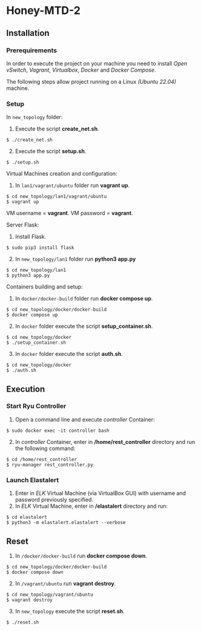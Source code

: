 # Honey-MTD-2

## Installation
### Prerequirements  
In order to execute the project on your machine
you need to install *Open vSwitch*, *Vagrant*, *Virtualbox*, *Docker* and *Docker Compose*.

The following steps allow project running on a Linux *(Ubuntu 22.04)* machine.

### Setup
In `new_topology` folder: 
1. Execute the script **create_net.sh**.
```  
$ ./create_net.sh
```
2. Execute the script **setup.sh**.
```  
$ ./setup.sh
```
Virtual Machines creation and configuration:

1. In `lan1/vagrant/ubuntu` folder run **vagrant up**.
```  
$ cd new_topology/lan1/vagrant/ubuntu
$ vagrant up
```
VM username = **vagrant**. VM password = **vagrant**.

Server Flask:
1. Install Flask.
```  
$ sudo pip3 install flask
```  
2. In `new_topology/lan1` folder run **python3 app.py**
```  
$ cd new_topology/lan1
$ python3 app.py
```

Containers building and setup:
1. In `docker/docker-build` folder run **docker compose up**.
```  
$ cd new_topology/docker/docker-build
$ docker compose up
```
2. In `docker` folder execute the script **setup_container.sh**.
```  
$ cd new_topology/docker
$ ./setup_container.sh
```
3. In `docker` folder execute the script **auth.sh**.
```  
$ cd new_topology/docker
$ ./auth.sh
```
## Execution
### Start Ryu Controller
1. Open a command line and execute *controller* Container:
```  
$ sudo docker exec -it controller bash
```
2. In *controller* Container, enter in **/home/rest_controller** directory and run the following command:
```  
$ cd /home/rest_controller
$ ryu-manager rest_controller.py
```

### Launch Elastalert
1. Enter in *ELK* Virtual Machine (via VirtualBox GUI) with username and password previously specified.
2. In *ELK* Virtual Machine, enter in **/elastalert** directory and run:
```  
$ cd elastalert
$ python3 -m elastalert.elastalert --verbose
```

## Reset
1. In `/docker/docker-build` run **docker compose down**.
```  
$ cd new_topology/docker/docker-build
$ docker compose down
```
2. In `/vagrant/ubuntu` run **vagrant destroy**.
```  
$ cd new_topology/vagrant/ubuntu
$ vagrant destroy
```
3. In `new_topology` execute the script **reset.sh**.
```  
$ ./reset.sh

